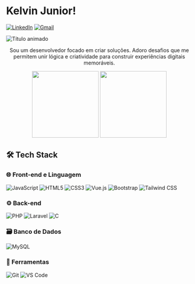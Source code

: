 # Kelvin Junior! 
[![LinkedIn](https://img.shields.io/badge/-LinkedIn-0077B5?style=for-the-badge&logo=linkedin&logoColor=white)](https://www.linkedin.com/in/jo%C3%A3o-katende-9bb7501b9/)
[![Gmail](https://img.shields.io/badge/-Gmail-D14836?style=for-the-badge&logo=gmail&logoColor=white)](mailto:kelvinjunior592@gmail.com)

<div align="">
  <img src="https://readme-typing-svg.demolab.com?font=Fira+Code&pause=1000&color=22D3EE&width=435&lines=Desenvolvedor+Web;Apaixonado+por+Tecnologia" alt="Título animado" />
</div>

<p align="center">
  Sou um desenvolvedor focado em criar soluções. Adoro desafios que me permitem unir lógica e criatividade para construir experiências digitais memoráveis.
</p>

<div align="center">
  <img height="180em" src="https://github-readme-stats.vercel.app/api?username=kelvinjunior77&show_icons=true&theme=radical&include_all_commits=true&count_private=true"/>
  <img height="180em" src="https://github-readme-stats.vercel.app/api/top-langs/?username=kelvinjunior77&layout=compact&langs_count=7&theme=radical"/>
</div>

## 🛠️ Tech Stack

### 🌐 Front-end e Linguagem
![JavaScript](https://img.shields.io/badge/-JavaScript-F7DF1E?style=for-the-badge&logo=javascript&logoColor=black)
![HTML5](https://img.shields.io/badge/-HTML5-E34F26?style=for-the-badge&logo=html5&logoColor=white)
![CSS3](https://img.shields.io/badge/-CSS3-1572B6?style=for-the-badge&logo=css3&logoColor=white)
![Vue.js](https://img.shields.io/badge/-Vue.js-4FC08D?style=for-the-badge&logo=vuedotjs&logoColor=white)
![Bootstrap](https://img.shields.io/badge/-Bootstrap-7952B3?style=for-the-badge&logo=bootstrap&logoColor=white)
![Tailwind CSS](https://img.shields.io/badge/-Tailwind_CSS-06B6D4?style=for-the-badge&logo=tailwind-css&logoColor=white)

### ⚙️ Back-end
![PHP](https://img.shields.io/badge/-PHP-777BB4?style=for-the-badge&logo=php&logoColor=white)
![Laravel](https://img.shields.io/badge/-Laravel-FF2D20?style=for-the-badge&logo=laravel&logoColor=white)
![C](https://img.shields.io/badge/-C-A8B9CC?style=for-the-badge&logo=c&logoColor=black) 

### 🗃️ Banco de Dados
![MySQL](https://img.shields.io/badge/-MySQL-4479A1?style=for-the-badge&logo=mysql&logoColor=white)

### 🧰 Ferramentas
![Git](https://img.shields.io/badge/-Git-F05032?style=for-the-badge&logo=git&logoColor=white)
![VS Code](https://img.shields.io/badge/-VS_Code-007ACC?style=for-the-badge&logo=visual-studio-code&logoColor=white)

<!--## ⚡ Projeto em Destaque

[![Readme Card](https://github-readme-stats.vercel.app/api/pin/?username=SEUUSERNAME&repo=REPOSITORIO&theme=radical)](LINK_DO_REPO)
